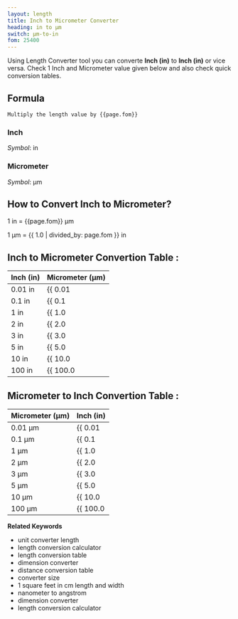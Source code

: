 ```yaml
---
layout: length
title: Inch to Micrometer Converter
heading: in to μm
switch: μm-to-in
fom: 25400
---
```


Using Length Converter tool you can converte **Inch (in)** to **Inch (in)** or vice versa. Check 1 Inch and Micrometer value given below and also check quick conversion tables.

## Formula
`Multiply the length value by {{page.fom}}`

### Inch
*Symbol*: in

### Micrometer
*Symbol*: μm

## How to Convert Inch to Micrometer?
1 in = {{page.fom}} μm

1 μm = {{ 1.0 | divided_by: page.fom }} in

## Inch to Micrometer Convertion Table :

| Inch (in) | Micrometer (μm) |
| ---- | ---- |
| 0.01 in | {{ 0.01 | times: page.fom | round: 12 }} μm |
| 0.1 in | {{ 0.1 | times: page.fom | round: 12 }} μm |
| 1 in | {{ 1.0 | times: page.fom | round: 12 }} μm |
| 2 in | {{ 2.0 | times: page.fom | round: 12 }} μm |
| 3 in | {{ 3.0 | times: page.fom | round: 12 }} μm |
| 5 in | {{ 5.0 | times: page.fom | round: 12 }} μm |
| 10 in | {{ 10.0 | times: page.fom | round: 12 }} μm |
| 100 in | {{ 100.0 | times: page.fom | round: 12 }} μm |

## Micrometer to Inch Convertion Table :

| Micrometer (μm) | Inch (in) |
| ---- | ---- |
| 0.01 μm | {{ 0.01 | divided_by: page.fom | round: 12 }} in |
| 0.1 μm | {{ 0.1 | divided_by: page.fom | round: 12 }} in |
| 1 μm | {{ 1.0 | divided_by: page.fom | round: 12 }} in |
| 2 μm | {{ 2.0 | divided_by: page.fom | round: 12 }} in |
| 3 μm | {{ 3.0 | divided_by: page.fom | round: 12 }} in |
| 5 μm | {{ 5.0 | divided_by: page.fom | round: 12 }} in |
| 10 μm | {{ 10.0 | divided_by: page.fom | round: 12 }} in |
| 100 μm | {{ 100.0 | divided_by: page.fom | round: 12 }} in |

<script>
selectInput[4].selected = true
selectOutput[1].selected = true
</script>

  **Related Keywords**

  <ul class='relatedKeyword'>
    <li>unit converter length</li>
    <li>length conversion calculator</li>
    <li>length conversion table</li>
    <li>dimension converter</li>
    <li>distance conversion table</li>
    <li>converter size</li>
    <li>1 square feet in cm length and width</li>
    <li>nanometer to angstrom</li>
    <li>dimension converter</li>
    <li>length conversion calculator</li>
  </ul>
  